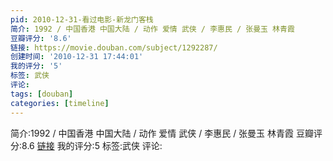```yaml
---
pid: 2010-12-31-看过电影-新龙门客栈
简介: 1992 / 中国香港 中国大陆 / 动作 爱情 武侠 / 李惠民 / 张曼玉 林青霞
豆瓣评分: '8.6'
链接: https://movie.douban.com/subject/1292287/
创建时间: '2010-12-31 17:44:01'
我的评分: '5'
标签: 武侠
评论:
tags: [douban]
categories: [timeline]
---
```

简介:1992 / 中国香港 中国大陆 / 动作 爱情 武侠 / 李惠民 / 张曼玉 林青霞
豆瓣评分:8.6
[链接](https://movie.douban.com/subject/1292287/)
我的评分:5
标签:武侠
评论:

